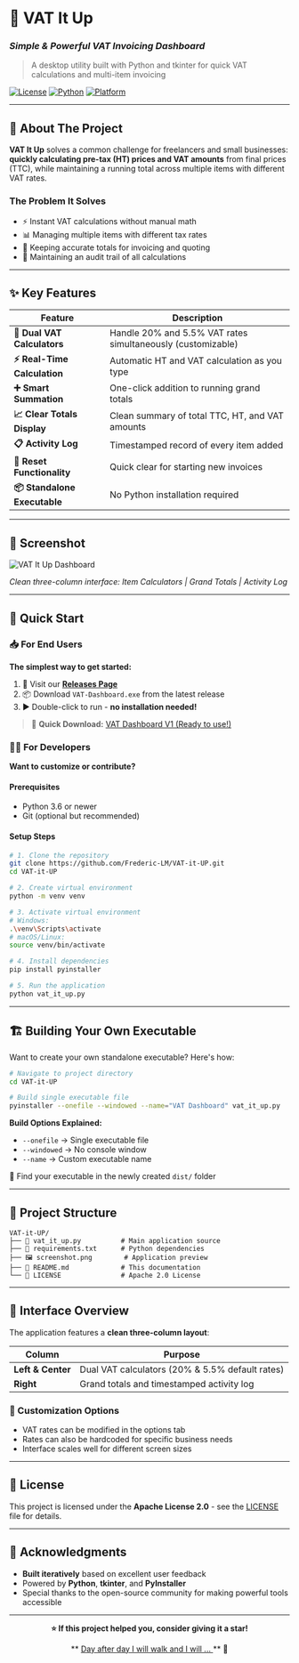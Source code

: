# 🧮 VAT It Up
### *Simple & Powerful VAT Invoicing Dashboard*

> A desktop utility built with Python and tkinter for quick VAT calculations and multi-item invoicing

[![License](https://img.shields.io/badge/License-Apache%202.0-blue.svg)](LICENSE)
[![Python](https://img.shields.io/badge/Python-3.6+-green.svg)](https://python.org)
[![Platform](https://img.shields.io/badge/Platform-Windows-lightgrey.svg)](https://github.com/Frederic-LM/VAT-it-UP/releases)

---

## 🎯 About The Project

**VAT It Up** solves a common challenge for freelancers and small businesses: **quickly calculating pre-tax (HT) prices and VAT amounts** from final prices (TTC), while maintaining a running total across multiple items with different VAT rates.

### The Problem It Solves
- ⚡ Instant VAT calculations without manual math
- 📊 Managing multiple items with different tax rates
- 🧾 Keeping accurate totals for invoicing and quoting
- 📝 Maintaining an audit trail of all calculations

---

## ✨ Key Features

| Feature | Description |
|---------|-------------|
| **🔢 Dual VAT Calculators** | Handle 20% and 5.5% VAT rates simultaneously (customizable) |
| **⚡ Real-Time Calculation** | Automatic HT and VAT calculation as you type |
| **➕ Smart Summation** | One-click addition to running grand totals |
| **📈 Clear Totals Display** | Clean summary of total TTC, HT, and VAT amounts |
| **📋 Activity Log** | Timestamped record of every item added |
| **🔄 Reset Functionality** | Quick clear for starting new invoices |
| **📦 Standalone Executable** | No Python installation required |

---

## 📸 Screenshot

![VAT It Up Dashboard](https://github.com/user-attachments/assets/d47b71f6-e66b-4671-b792-c5d50a141dbf)

*Clean three-column interface: Item Calculators | Grand Totals | Activity Log*

---

## 🚀 Quick Start

### 📥 For End Users

**The simplest way to get started:**

1. 🎯 Visit our [**Releases Page**](https://github.com/Frederic-LM/VAT-it-UP/releases)
2. 📦 Download `VAT-Dashboard.exe` from the latest release
3. ▶️ Double-click to run - **no installation needed!**

> 🚀 **Quick Download:** [VAT Dashboard V1 (Ready to use!)](https://github.com/Frederic-LM/VAT-it-UP/releases/download/V1/VAT.Dashboard.exe)

### 👨‍💻 For Developers

**Want to customize or contribute?**

#### Prerequisites
- Python 3.6 or newer
- Git (optional but recommended)

#### Setup Steps

```bash
# 1. Clone the repository
git clone https://github.com/Frederic-LM/VAT-it-UP.git
cd VAT-it-UP

# 2. Create virtual environment
python -m venv venv

# 3. Activate virtual environment
# Windows:
.\venv\Scripts\activate
# macOS/Linux:
source venv/bin/activate

# 4. Install dependencies
pip install pyinstaller

# 5. Run the application
python vat_it_up.py
```

---

## 🏗️ Building Your Own Executable

Want to create your own standalone executable? Here's how:

```bash
# Navigate to project directory
cd VAT-it-UP

# Build single executable file
pyinstaller --onefile --windowed --name="VAT Dashboard" vat_it_up.py
```

**Build Options Explained:**
- `--onefile` → Single executable file
- `--windowed` → No console window
- `--name` → Custom executable name

📁 Find your executable in the newly created `dist/` folder

---

## 📁 Project Structure

```
VAT-it-UP/
├── 📄 vat_it_up.py          # Main application source
├── 📄 requirements.txt      # Python dependencies
├── 🖼️ screenshot.png        # Application preview
├── 📄 README.md             # This documentation
└── 📄 LICENSE               # Apache 2.0 License
```

---

## 🎨 Interface Overview

The application features a **clean three-column layout**:

| Column | Purpose |
|--------|---------|
| **Left & Center** | Dual VAT calculators (20% & 5.5% default rates) |
| **Right** | Grand totals and timestamped activity log |

### 🔧 Customization Options
- VAT rates can be modified in the options tab
- Rates can also be hardcoded for specific business needs
- Interface scales well for different screen sizes

---

## 📄 License

This project is licensed under the **Apache License 2.0** - see the [LICENSE](LICENSE) file for details.

---

## 🙏 Acknowledgments

- **Built iteratively** based on excellent user feedback
- Powered by **Python**, **tkinter**, and **PyInstaller**
- Special thanks to the open-source community for making powerful tools accessible


---

<div align="center">

**⭐ If this project helped you, consider giving it a star!**

** [Day after day I will walk and I will ...  ](https://www.youtube.com/watch?v=JZwPcPy04AQ) ** 🎸

</div>
